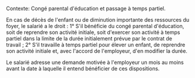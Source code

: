Contexte: Congé parental d'éducation et passage à temps partiel.

En cas de décès de l'enfant ou de diminution importante des ressources du foyer, le salarié a le droit : 1° S'il bénéficie du congé parental d'éducation, soit de reprendre son activité initiale, soit d'exercer son activité à temps partiel dans la limite de la durée initialement prévue par le contrat de travail ; 2° S'il travaille à temps partiel pour élever un enfant, de reprendre son activité initiale et, avec l'accord de l'employeur, d'en modifier la durée.

Le salarié adresse une demande motivée à l'employeur un mois au moins avant la date à laquelle il entend bénéficier de ces dispositions.